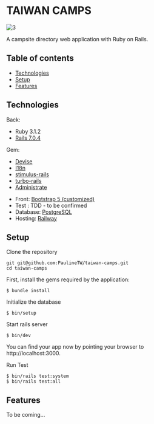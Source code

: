 # TAIWAN CAMPS

![3](https://user-images.githubusercontent.com/87069685/199387450-399fe090-4d41-41e4-a469-b9bdf571a4d0.png)

A campsite directory web application with Ruby on Rails.

## Table of contents
* [Technologies](#technologies)
* [Setup](#setup)
* [Features](#features)

## Technologies

Back: 
* Ruby 3.1.2
* [Rails 7.0.4](https://guides.rubyonrails.org/7_0_release_notes.html)

Gem: 
* [Devise](https://github.com/heartcombo/devise)
* [I18n](https://guides.rubyonrails.org/i18n.html)
* [stimulus-rails](https://github.com/hotwired/stimulus-rails)
* [turbo-rails](https://github.com/hotwired/turbo-rails)
* [Administrate](https://github.com/thoughtbot/administrate)

- Front: [Bootstrap 5 (customized)](https://getbootstrap.com/docs/5.2/customize/overview/)
- Test : TDD - to be confirmed
- Database: [PostgreSQL](https://www.postgresql.org/docs/)
- Hosting: [Railway](https://docs.railway.app/)
	
## Setup

Clone the repository
```
git git@github.com:PaulineTW/taiwan-camps.git
cd taiwan-camps
```

First, install the gems required by the application:
```
$ bundle install
```

Initialize the database
```
$ bin/setup
```

Start rails server
```
$ bin/dev
```

You can find your app now by pointing your browser to http://localhost:3000. 

Run Test
```
$ bin/rails test:system
$ bin/rails test:all
```

## Features

To be coming...
